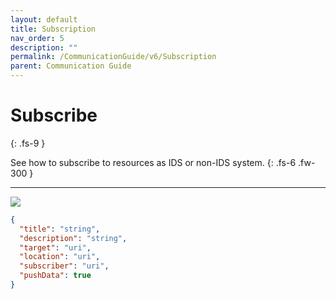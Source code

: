 ```yaml
---
layout: default
title: Subscription
nav_order: 5
description: ""
permalink: /CommunicationGuide/v6/Subscription
parent: Communication Guide
---
```


# Subscribe
{: .fs-9 }

See how to subscribe to resources as IDS or non-IDS system.
{: .fs-6 .fw-300 }

---

[![](https://mermaid.ink/img/eyJjb2RlIjoic2VxdWVuY2VEaWFncmFtXG4gICAgcGFydGljaXBhbnQgUHJvdmlkZXJCYWNrZW5kXG4gICAgcGFydGljaXBhbnQgVXNlclxuICAgIHBhcnRpY2lwYW50IFByb3ZpZGVyQ29ubmVjdG9yXG4gICAgcGFydGljaXBhbnQgQ29uc3VtZXJDb25uZWN0b3JcbiAgICBwYXJ0aWNpcGFudCBDb25zdW1lckJhY2tlbmRcbiAgICBVc2VyLT4-UHJvdmlkZXJDb25uZWN0b3I6IGNyZWF0ZSBvZmZlcmVkIHJlc291cmNlXG4gICAgUHJvdmlkZXJDb25uZWN0b3ItLT4-VXNlcjogY3JlYXRlZFxuICAgIENvbnN1bWVyQ29ubmVjdG9yLT4-UHJvdmlkZXJDb25uZWN0b3I6IHJlcXVlc3QgcmVzb3VyY2VcbiAgICBQcm92aWRlckNvbm5lY3Rvci0tPj5Db25zdW1lckNvbm5lY3RvcjogbWV0YWRhdGFcbiAgICBDb25zdW1lckNvbm5lY3Rvci0-PkNvbnN1bWVyQ29ubmVjdG9yOiBjcmVhdGUgcmVxdWVzdGVkIHJlc291cmNlXG4gICAgQ29uc3VtZXJCYWNrZW5kLT4-Q29uc3VtZXJDb25uZWN0b3I6IHN1YnNjcmliZSB0byByZXF1ZXN0ZWQgcmVzb3VyY2VcbiAgICBDb25zdW1lckNvbm5lY3Rvci0tPj5Db25zdW1lckJhY2tlbmQ6IG9rXG4gICAgUHJvdmlkZXJCYWNrZW5kLT4-UHJvdmlkZXJDb25uZWN0b3I6IGRhdGEgdXBkYXRlIGV2ZW50IChQT1NUIC9ub3RpZnkpXG4gICAgbG9vcCBub3RpZnkgc3Vic2NyaWJlcnNcbiAgICAgICAgUHJvdmlkZXJDb25uZWN0b3ItPj5Db25zdW1lckNvbm5lY3Rvcjogc2VuZCByZXNvdXJjZSB1cGRhdGUgbWVzc2FnZVxuICAgICAgICBDb25zdW1lckNvbm5lY3Rvci0-PkNvbnN1bWVyQ29ubmVjdG9yOiB1cGRhdGUgcmVxdWVzdGVkIHJlc291cmNlXG4gICAgICAgIENvbnN1bWVyQ29ubmVjdG9yLS0-PlByb3ZpZGVyQ29ubmVjdG9yOiBwcm9jZXNzZWRcbiAgICBlbmRcbiAgICBQcm92aWRlckNvbm5lY3Rvci0tPj5Qcm92aWRlckJhY2tlbmQ6IG9rXG4gICAgbG9vcCBub3RpZnkgc3Vic2NyaWJlcnNcbiAgICAgICAgYWx0IHB1c2hEYXRhXG4gICAgICAgICAgICBDb25zdW1lckNvbm5lY3Rvci0-PlByb3ZpZGVyQ29ubmVjdG9yOiByZXF1ZXN0IGRhdGFcbiAgICAgICAgICAgIFByb3ZpZGVyQ29ubmVjdG9yLS0-PkNvbnN1bWVyQ29ubmVjdG9yOiBkYXRhXG4gICAgICAgICAgICBDb25zdW1lckNvbm5lY3Rvci0-PkNvbnN1bWVyQmFja2VuZDogc2VuZCBub3RpZmljYXRpb24gd2l0aCBkYXRhXG4gICAgICAgICAgICBDb25zdW1lckJhY2tlbmQtLT4-Q29uc3VtZXJDb25uZWN0b3I6IG9rXG4gICAgICAgIGVsc2VcbiAgICAgICAgICAgIENvbnN1bWVyQ29ubmVjdG9yLT4-Q29uc3VtZXJCYWNrZW5kOiBzZW5kIG5vdGlmaWNhdGlvbiB3aXRob3V0IGRhdGFcbiAgICAgICAgICAgIENvbnN1bWVyQmFja2VuZC0tPj5Db25zdW1lckNvbm5lY3Rvcjogb2tcbiAgICAgICAgZW5kICAgIFxuICAgIGVuZFxuIiwibWVybWFpZCI6eyJ0aGVtZSI6ImRlZmF1bHQifSwidXBkYXRlRWRpdG9yIjpmYWxzZSwiYXV0b1N5bmMiOnRydWUsInVwZGF0ZURpYWdyYW0iOmZhbHNlfQ)](https://mermaid-js.github.io/mermaid-live-editor/edit/##eyJjb2RlIjoic2VxdWVuY2VEaWFncmFtXG4gICAgcGFydGljaXBhbnQgUHJvdmlkZXJCYWNrZW5kXG4gICAgcGFydGljaXBhbnQgVXNlclxuICAgIHBhcnRpY2lwYW50IFByb3ZpZGVyQ29ubmVjdG9yXG4gICAgcGFydGljaXBhbnQgQ29uc3VtZXJDb25uZWN0b3JcbiAgICBwYXJ0aWNpcGFudCBDb25zdW1lckJhY2tlbmRcbiAgICBVc2VyLT4-UHJvdmlkZXJDb25uZWN0b3I6IGNyZWF0ZSBvZmZlcmVkIHJlc291cmNlXG4gICAgUHJvdmlkZXJDb25uZWN0b3ItLT4-VXNlcjogY3JlYXRlZFxuICAgIENvbnN1bWVyQ29ubmVjdG9yLT4-UHJvdmlkZXJDb25uZWN0b3I6IHJlcXVlc3QgcmVzb3VyY2VcbiAgICBQcm92aWRlckNvbm5lY3Rvci0tPj5Db25zdW1lckNvbm5lY3RvcjogbWV0YWRhdGFcbiAgICBDb25zdW1lckNvbm5lY3Rvci0-PkNvbnN1bWVyQ29ubmVjdG9yOiBjcmVhdGUgcmVxdWVzdGVkIHJlc291cmNlXG4gICAgQ29uc3VtZXJCYWNrZW5kLT4-Q29uc3VtZXJDb25uZWN0b3I6IHN1YnNjcmliZSB0byByZXF1ZXN0ZWQgcmVzb3VyY2VcbiAgICBDb25zdW1lckNvbm5lY3Rvci0tPj5Db25zdW1lckJhY2tlbmQ6IG9rXG4gICAgUHJvdmlkZXJCYWNrZW5kLT4-UHJvdmlkZXJDb25uZWN0b3I6IGRhdGEgdXBkYXRlIGV2ZW50IChQT1NUIC9ub3RpZnkpXG4gICAgbG9vcCBub3RpZnkgc3Vic2NyaWJlcnNcbiAgICAgICAgUHJvdmlkZXJDb25uZWN0b3ItPj5Db25zdW1lckNvbm5lY3Rvcjogc2VuZCByZXNvdXJjZSB1cGRhdGUgbWVzc2FnZVxuICAgICAgICBDb25zdW1lckNvbm5lY3Rvci0-PkNvbnN1bWVyQ29ubmVjdG9yOiB1cGRhdGUgcmVxdWVzdGVkIHJlc291cmNlXG4gICAgICAgIENvbnN1bWVyQ29ubmVjdG9yLS0-PlByb3ZpZGVyQ29ubmVjdG9yOiBwcm9jZXNzZWRcbiAgICBlbmRcbiAgICBQcm92aWRlckNvbm5lY3Rvci0tPj5Qcm92aWRlckJhY2tlbmQ6IG9cbiAgICBsb29wIG5vdGlmeSBzdWJzY3JpYmVyc1xuICAgICAgICBhbHQgcHVzaERhdGFcbiAgICAgICAgICAgIENvbnN1bWVyQ29ubmVjdG9yLT4-UHJvdmlkZXJDb25uZWN0b3I6IHJlcXVlc3QgZGF0YVxuICAgICAgICAgICAgUHJvdmlkZXJDb25uZWN0b3ItLT4-Q29uc3VtZXJDb25uZWN0b3I6IGRhdGFcbiAgICAgICAgICAgIENvbnN1bWVyQ29ubmVjdG9yLT4-Q29uc3VtZXJCYWNrZW5kOiBzZW5kIG5vdGlmaWNhdGlvbiB3aXRoIGRhdGFcbiAgICAgICAgICAgIENvbnN1bWVyQmFja2VuZC0tPj5Db25zdW1lckNvbm5lY3Rvcjogb2tcbiAgICAgICAgZWxzZVxuICAgICAgICAgICAgQ29uc3VtZXJDb25uZWN0b3ItPj5Db25zdW1lckJhY2tlbmQ6IHNlbmQgbm90aWZpY2F0aW9uIHdpdGhvdXQgZGF0YVxuICAgICAgICAgICAgQ29uc3VtZXJCYWNrZW5kLS0-PkNvbnN1bWVyQ29ubmVjdG9yOiBva1xuICAgICAgICBlbmQgICAgXG4gICAgZW5kXG4iLCJtZXJtYWlkIjoie1xuICBcInRoZW1lXCI6IFwiZGVmYXVsdFwiXG59IiwidXBkYXRlRWRpdG9yIjpmYWxzZSwiYXV0b1N5bmMiOnRydWUsInVwZGF0ZURpYWdyYW0iOmZhbHNlfQ)

```json
{
  "title": "string",
  "description": "string",
  "target": "uri",
  "location": "uri",
  "subscriber": "uri",
  "pushData": true
}
```
